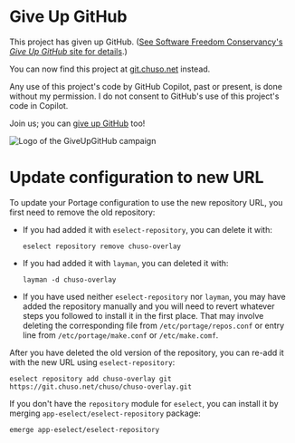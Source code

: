 # Give Up GitHub

This project has given up GitHub.  ([See Software Freedom Conservancy's *Give Up  GitHub* site for details](https://GiveUpGitHub.org).)

You can now find this project at [git.chuso.net](https://git.chuso.net/chuso/chuso-overlay) instead.

Any use of this project's code by GitHub Copilot, past or present, is done without my permission.  I do not consent to GitHub's use of this project's code in Copilot.

Join us; you can [give up GitHub](https://GiveUpGitHub.org) too!

![Logo of the GiveUpGitHub campaign](https://sfconservancy.org/img/GiveUpGitHub.png)

# Update configuration to new URL

To update your Portage configuration to use the new repository URL, you first need to remove the old repository:

* If you had added it with `eselect-repository`, you can delete it with:
  ```
  eselect repository remove chuso-overlay
  ```

* If you had added it with `layman`, you can deleted it with:
  ```
  layman -d chuso-overlay
  ```

* If you have used neither `eselect-repository` nor `layman`, you may have added the repository manually and you will need to revert whatever steps you followed to install it in the first place. That may involve deleting the corresponding file from `/etc/portage/repos.conf` or entry line from `/etc/portage/make.conf` or `/etc/make.comf`.

After you have deleted the old version of the repository, you can re-add it with the new URL using `eselect-repository`:

```
eselect repository add chuso-overlay git https://git.chuso.net/chuso/chuso-overlay.git
```

If you don't have the `repository` module for `eselect`, you can install it by merging `app-eselect/eselect-repository` package:

```
emerge app-eselect/eselect-repository
```
